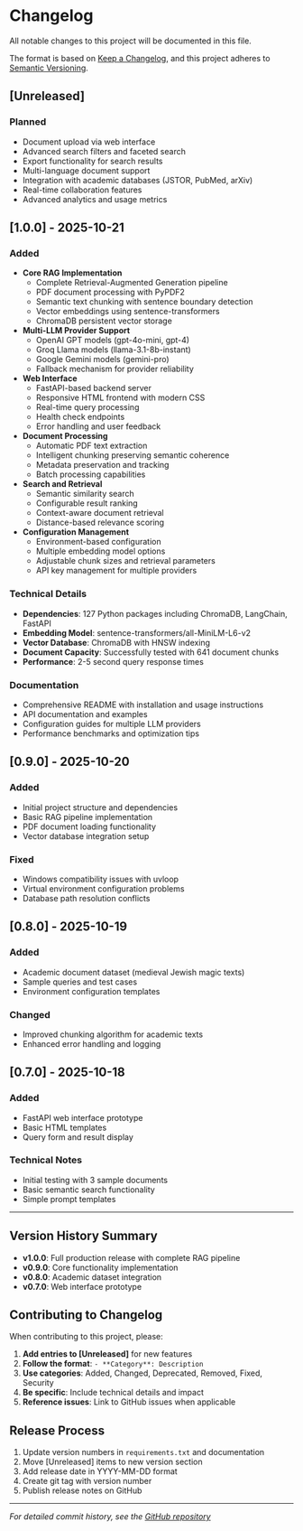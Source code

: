 # Changelog

All notable changes to this project will be documented in this file.

The format is based on [Keep a Changelog](https://keepachangelog.com/en/1.0.0/),
and this project adheres to [Semantic Versioning](https://semver.org/spec/v2.0.0.html).

## [Unreleased]

### Planned

- Document upload via web interface
- Advanced search filters and faceted search
- Export functionality for search results
- Multi-language document support
- Integration with academic databases (JSTOR, PubMed, arXiv)
- Real-time collaboration features
- Advanced analytics and usage metrics

## [1.0.0] - 2025-10-21

### Added

- **Core RAG Implementation**
  - Complete Retrieval-Augmented Generation pipeline
  - PDF document processing with PyPDF2
  - Semantic text chunking with sentence boundary detection
  - Vector embeddings using sentence-transformers
  - ChromaDB persistent vector storage
- **Multi-LLM Provider Support**
  - OpenAI GPT models (gpt-4o-mini, gpt-4)
  - Groq Llama models (llama-3.1-8b-instant)
  - Google Gemini models (gemini-pro)
  - Fallback mechanism for provider reliability
- **Web Interface**
  - FastAPI-based backend server
  - Responsive HTML frontend with modern CSS
  - Real-time query processing
  - Health check endpoints
  - Error handling and user feedback
- **Document Processing**
  - Automatic PDF text extraction
  - Intelligent chunking preserving semantic coherence
  - Metadata preservation and tracking
  - Batch processing capabilities
- **Search and Retrieval**
  - Semantic similarity search
  - Configurable result ranking
  - Context-aware document retrieval
  - Distance-based relevance scoring
- **Configuration Management**
  - Environment-based configuration
  - Multiple embedding model options
  - Adjustable chunk sizes and retrieval parameters
  - API key management for multiple providers

### Technical Details

- **Dependencies**: 127 Python packages including ChromaDB, LangChain, FastAPI
- **Embedding Model**: sentence-transformers/all-MiniLM-L6-v2
- **Vector Database**: ChromaDB with HNSW indexing
- **Document Capacity**: Successfully tested with 641 document chunks
- **Performance**: 2-5 second query response times

### Documentation

- Comprehensive README with installation and usage instructions
- API documentation and examples
- Configuration guides for multiple LLM providers
- Performance benchmarks and optimization tips

## [0.9.0] - 2025-10-20

### Added

- Initial project structure and dependencies
- Basic RAG pipeline implementation
- PDF document loading functionality
- Vector database integration setup

### Fixed

- Windows compatibility issues with uvloop
- Virtual environment configuration problems
- Database path resolution conflicts

## [0.8.0] - 2025-10-19

### Added

- Academic document dataset (medieval Jewish magic texts)
- Sample queries and test cases
- Environment configuration templates

### Changed

- Improved chunking algorithm for academic texts
- Enhanced error handling and logging

## [0.7.0] - 2025-10-18

### Added

- FastAPI web interface prototype
- Basic HTML templates
- Query form and result display

### Technical Notes

- Initial testing with 3 sample documents
- Basic semantic search functionality
- Simple prompt templates

---

## Version History Summary

- **v1.0.0**: Full production release with complete RAG pipeline
- **v0.9.0**: Core functionality implementation
- **v0.8.0**: Academic dataset integration
- **v0.7.0**: Web interface prototype

## Contributing to Changelog

When contributing to this project, please:

1. **Add entries to [Unreleased]** for new features
2. **Follow the format**: `- **Category**: Description`
3. **Use categories**: Added, Changed, Deprecated, Removed, Fixed, Security
4. **Be specific**: Include technical details and impact
5. **Reference issues**: Link to GitHub issues when applicable

## Release Process

1. Update version numbers in `requirements.txt` and documentation
2. Move [Unreleased] items to new version section
3. Add release date in YYYY-MM-DD format
4. Create git tag with version number
5. Publish release notes on GitHub

---

_For detailed commit history, see the [GitHub repository](https://github.com/your-username/rag-assistant)_
